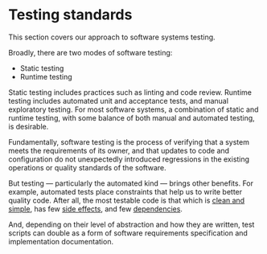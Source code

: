 # Testing standards

This section covers our approach to software systems testing.

Broadly, there are two modes of software testing:

- Static testing
- Runtime testing

Static testing includes practices such as linting and code review. Runtime testing includes automated unit and acceptance tests, and manual exploratory testing. For most software systems, a combination of static and runtime testing, with some balance of both manual and automated testing, is desirable.

Fundamentally, software testing is the process of verifying that a system meets the requirements of its owner, and that updates to code and configuration do not unexpectedly introduced regressions in the existing operations or quality standards of the software.

But testing — particularly the automated kind — brings other benefits. For example, automated tests place constraints that help us to write better quality code. After all, the most testable code is that which is [clean and simple](/standards/programming/principes/keep-it-simple), has few [side effects](/standards/programming/principles/pure-functions), and few [dependencies](/standards/programming/principles/abstraction.md).

And, depending on their level of abstraction and how they are written, test scripts can double as a form of software requirements specification and implementation documentation.
